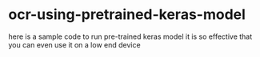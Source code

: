 # ocr-using-pretrained-keras-model
here is a sample code to run pre-trained keras model it is so effective that you can even use it on a low end device
